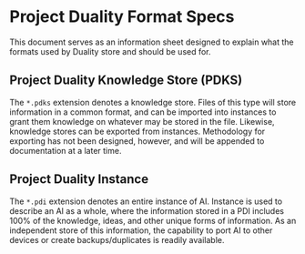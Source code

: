 # Project Duality Format Specs
This document serves as an information sheet designed to explain what the formats used by Duality store and should be used for.

## Project Duality Knowledge Store (PDKS)
The `*.pdks` extension denotes a knowledge store. Files of this type will store information in a common format, and can be imported into instances to grant them knowledge on whatever may be stored in the file. Likewise, knowledge stores can be exported from instances. Methodology for exporting has not been designed, however, and will be appended to documentation at a later time.

## Project Duality Instance
The `*.pdi` extension denotes an entire instance of AI. Instance is used to describe an AI as a whole, where the information stored in a PDI includes 100% of the knowledge, ideas, and other unique forms of information. As an independent store of this information, the capability to port AI to other devices or create backups/duplicates is readily available.
